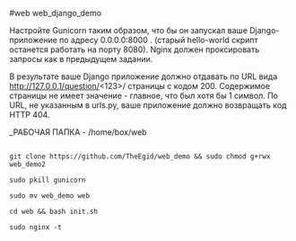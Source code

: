 #web web_django_demo

Настройте Gunicorn таким образом, что бы он запускал ваше Django-приложение по адресу 0.0.0.0:8000 . (старый hello-world скрипт останется работать на порту 8080).  Nginx должен проксировать запросы как в предыдущем задании.

В результате ваше Django приложение должно отдавать по URL вида http://127.0.0.1/question/<123>/  страницы с кодом 200.  Содержимое страницы не имеет значение - главное, что был хотя бы 1 символ. По URL, не указанным в urls.py, ваше приложение должно возвращать код HTTP 404.


_РАБОЧАЯ ПАПКА - /home/box/web


```

git clone https://github.com/TheEgid/web_demo && sudo chmod g+rwx web_demo2

sudo pkill gunicorn 

sudo mv web_demo web

cd web && bash init.sh

sudo nginx -t

```

